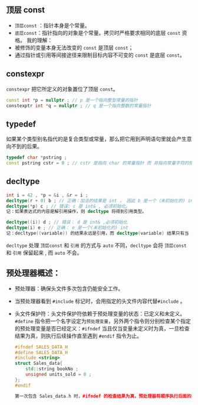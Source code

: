 ## 顶层 const 
* `顶层const` ：指针本身是个常量。
* `底层const`：指针指向的对象是个常量。拷贝时严格要求相同的底层 `const` 资格。
我的理解：
* 被修饰的变量本身无法改变的 `const` 是顶层 `const`；
* 通过指针或引用等间接途径来限制目标内容不可变的 `const` 是底层 `const`。

## constexpr   
`constexpr` 把它所定义的对象置位了顶层 `const`。
```C++
const int *p = nullptr ; // p 是一个指向整型常量的指针
constexptr int *q = nullptr ; // q 是一个指向整数的常量指针
```
## typedef 
如果某个类型别名指代的是复合类型或常量，那么把它用到声明语句里就会产生意向不到的后果。
```C++
typedef char *pstring ; 
const pstring cstr = 0 ; // cstr 是指向 char 的常量指针 而 非指向常量字符的指针
```

## decltype 

```C++
int i = 42 , *p = &i , &r = i ;
decltype(r + 0) b ; // 正确：加法的结果是 int ， 因此 b 是一个（未初始化的) int
decltype(*p) c ; // 错误: c 是 int& , 必须初始化。
记：如果表达式的内容是解引用操作，则 decltype 将得到引用类型。

decltype((i)) d ; // 错误： d 是 int& ,必须初始化
decltype(i) e ; // 正确： e 是一个(未初始化的) int
记：decltype((variable)) 的结果永远是引用，而 decltype(variable) 结果只有当 variable 本身就是一个引用时才是引用
```
`decltype` 处理 `顶层const` 和 `引用` 的方式与 `auto` 不同，`decltype` 会将 `顶层const` 和 `引用` 保留起来 , 而 `auto` 不会。  

## 预处理器概述：

* 预处理器：确保头文件多次包含仍能安全工作。
* 当预处理器看到 `#include` 标记时，会用指定的头文件内容代替`#include` 。
* 头文件保护符：头文件保护符依赖于预处理变量的状态：已定义和未定义。`#define` 指令把一个名字设定为`预处理变量`，另外两个指令则分别检查某个指定的预处理变量是否已经定义：`#ifndef` 当且仅当变量未定义时为真，一旦检查结果为真，则执行后续操作直至遇到 `#endif` 指令为止。

    ```C++
    #ifndef SALES_DATA_H
    #define SALES_DATA_H
    #include <string>
    struct Sales_data{
        std::string bookNo ;
        unsigned units_sold = 0 ; 
    };
    #endif

    第一次包含 Sales_data.h 时，#ifndef 的检查结果为真，预处理器将顺序执行后面的操作直到遇到 #endif 为止。此时，预处理变量 SALES_DATA_H 的值将变为已定义，而且 Sales_data.h 也会被拷贝到我们的程序中来。后面如果再一次包含 Sales_data.h ，则 #ifndef 的检查结果将为假，编译器将忽略 #ifndef 到 #endif 之间的部分。
    ```